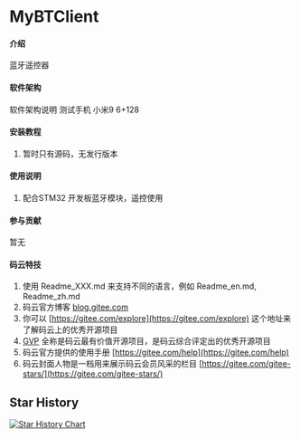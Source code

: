 # MyBTClient

#### 介绍
蓝牙遥控器

#### 软件架构
软件架构说明
测试手机 小米9 6+128


#### 安装教程

1. 暂时只有源码，无发行版本

#### 使用说明

1.  配合STM32 开发板蓝牙模块，遥控使用


#### 参与贡献

暂无


#### 码云特技

1.  使用 Readme\_XXX.md 来支持不同的语言，例如 Readme\_en.md, Readme\_zh.md
2.  码云官方博客 [blog.gitee.com](https://blog.gitee.com)
3.  你可以 [https://gitee.com/explore](https://gitee.com/explore) 这个地址来了解码云上的优秀开源项目
4.  [GVP](https://gitee.com/gvp) 全称是码云最有价值开源项目，是码云综合评定出的优秀开源项目
5.  码云官方提供的使用手册 [https://gitee.com/help](https://gitee.com/help)
6.  码云封面人物是一档用来展示码云会员风采的栏目 [https://gitee.com/gitee-stars/](https://gitee.com/gitee-stars/)

## Star History

[![Star History Chart](https://api.star-history.com/svg?repos=KamenRevice/MyBTClient_GitHub&type=Date)](https://star-history.com/#KamenRevice/MyBTClient_GitHub&Date)
